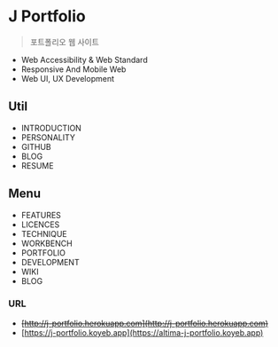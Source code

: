 # J Portfolio
> 포트폴리오 웹 사이트

- Web Accessibility & Web Standard
- Responsive And Mobile Web
- Web UI, UX Development

## Util
- INTRODUCTION
- PERSONALITY
- GITHUB
- BLOG
- RESUME

## Menu
- FEATURES
- LICENCES
- TECHNIQUE
- WORKBENCH
- PORTFOLIO
- DEVELOPMENT
- WIKI
- BLOG

### URL
- <del>[http://j-portfolio.herokuapp.com](http://j-portfolio.herokuapp.com)</del>
- [https://j-portfolio.koyeb.app](https://altima-j-portfolio.koyeb.app)